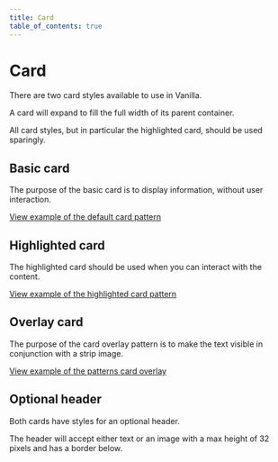 ```yaml
---
title: Card
table_of_contents: true
---
```


# Card

There are two card styles available to use in Vanilla.

A card will expand to fill the full width of its parent container.

All card styles, but in particular the highlighted card, should be used sparingly.

## Basic card

The purpose of the basic card is to display information, without user interaction.

<a href="https://vanilla-framework.github.io/vanilla-framework/examples/patterns/card/card/"
    class="js-example">
    View example of the default card pattern
</a>


## Highlighted card

The highlighted card should be used when you can interact with the content.

<a href="https://vanilla-framework.github.io/vanilla-framework/examples/patterns/card/highlighted/"
    class="js-example">
    View example of the highlighted card pattern
</a>


## Overlay card

The purpose of the card overlay pattern is to make the text visible in
conjunction with a strip image.

<a href="https://vanilla-framework.github.io/vanilla-framework/examples/patterns/card/overlay/"
  class="js-example">
  View example of the patterns card overlay
</a>

## Optional header

Both cards have styles for an optional header.

The header will accept either text or an image with a max height of 32 pixels and has a border below.
